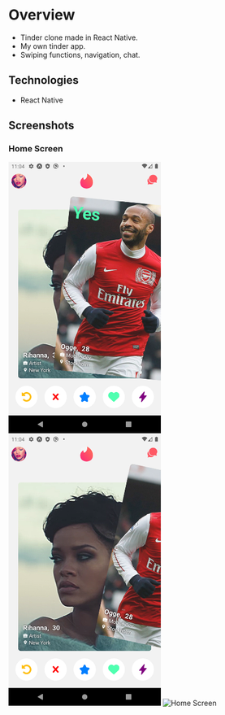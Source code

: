# Overview
- Tinder clone made in React Native. 
- My own tinder app. 
- Swiping functions, navigation, chat.

## Technologies
- React Native 

## Screenshots

### Home Screen
<img src="/assets/tinder1.png" alt="Home Screen" style="width: 300px;">
<img src="/assets/tinder2.png" alt="Home Screen" style="width: 300px;">
<img src="/assets/" alt="Home Screen" style="width: 300px;">



